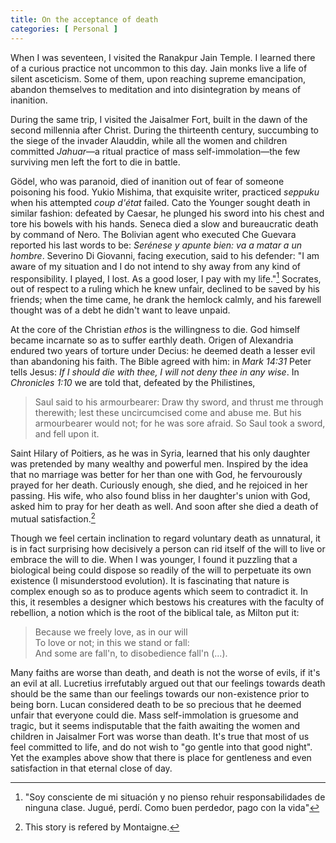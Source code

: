```yaml
---
title: On the acceptance of death
categories: [ Personal ]
---
```



When I was seventeen, I visited the Ranakpur Jain Temple. I learned there of a
curious practice not uncommon to this day. Jain monks live a life of silent
asceticism. Some of them, upon reaching supreme emancipation, abandon
themselves to meditation and into disintegration by means of inanition.

During the same trip, I visited the Jaisalmer Fort, built in the dawn of
the second millennia after Christ. During the thirteenth century,
succumbing to the siege of the invader Alauddin, while all the
women and children committed *Jahuar*—a ritual practice of mass
self-immolation—the few surviving men left the fort to die in battle.

Gödel, who was paranoid, died of inanition out of fear of someone poisoning his
food. Yukio Mishima, that exquisite writer, practiced *seppuku* when his
attempted *coup d'état* failed. Cato the Younger sought death in similar
fashion: defeated by Caesar, he plunged his sword into his chest and tore his
bowels with his hands. Seneca died a slow and bureaucratic death by command of
Nero. The Bolivian agent who executed Che Guevara reported his last words to
be: *Serénese y apunte bien: va a matar a un hombre*. Severino Di Giovanni,
facing execution, said to his defender: "I am aware of my situation and I do not
intend to shy away from any kind of responsibility. I played, I lost. As a good
loser, I pay with my life."[^1] Socrates, out of respect to a ruling which he
knew unfair, declined to be saved by his friends; when the time came, he drank
the hemlock calmly, and his farewell thought was of a debt he didn't want to
leave unpaid. 

At the core of the Christian *ethos* is the willingness to die. God himself
became incarnate so as to suffer earthly death. Origen of Alexandria endured
two years of torture under Decius: he deemed death a lesser evil than
abandoning his faith. The Bible agreed with him: in *Mark 14:31* Peter tells
Jesus: *If I should die with thee, I will not deny thee in any wise*. In
*Chronicles 1:10* we are told that, defeated by the Philistines, 

> Saul said to his armourbearer: Draw thy sword, and thrust me through
> therewith; lest these uncircumcised come and abuse me. But his armourbearer
> would not; for he was sore afraid. So Saul took a sword, and fell upon it.

Saint Hilary of Poitiers, as he was in Syria, learned that his only daughter
was pretended by many wealthy and powerful men. Inspired by the idea that no
marriage was better for her than one with God, he fervourously prayed for her
death. Curiously enough, she died, and he rejoiced in her passing. His wife,
who also found bliss in her daughter's union with God, asked him to pray for
her death as well. And soon after she died a death of mutual satisfaction.[^2]

Though we feel certain inclination to regard voluntary death as unnatural, it
is in fact surprising how decisively a person can rid itself of the will to
live or embrace the will to die. When I was younger, I found it puzzling that a
biological being could dispose so readily of the will to perpetuate its own
existence (I misunderstood evolution). It is fascinating that nature is complex
enough so as to produce agents which seem to contradict it. In this, it
resembles a designer which bestows his creatures with the faculty of rebellion,
a notion which is the root of the biblical tale, as Milton put it:

> Because we freely love, as in our will<br>
> To love or not; in this we stand or fall:<br>
> And some are fall'n, to disobedience fall'n (...).

Many faiths are worse than death, and death is not the worse of evils, if it's
an evil at all. Lucretius irrefutably argued out that our feelings towards
death should be the same than our feelings towards our non-existence prior to
being born. Lucan considered death to be so precious that he deemed unfair that
everyone could die. Mass self-immolation is gruesome and tragic, but it seems
indisputable that the faith awaiting the women and children in Jaisalmer Fort
was worse than death. It's true that most of us feel committed to life, and do
not wish to "go gentle into that good night". Yet the examples above show that
there is place for gentleness and even satisfaction in that eternal close of
day.



[^1]: "Soy consciente de mi situación y no pienso rehuir
    responsabilidades de ninguna clase. Jugué, perdí. Como buen perdedor, pago
con la vida"
[^2]: This story is refered by Montaigne.














